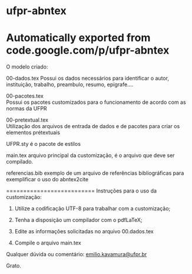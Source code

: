 # ufpr-abntex
Automatically exported from code.google.com/p/ufpr-abntex
==========================
O modelo criado:
 
 00-dados.tex 
   Possui os dados necessários para identificar o autor, instituição, trabalho, preambulo, resumo, epígrafe....
 
 00-pacotes.tex 	
   Possui os pacotes customizados para o funcionamento de acordo com as normas da UFPR
   
 00-pretextual.tex 	
   Utilização dos arquivos de entrada de dados e de pacotes para criar os elementos prétextuais

 UFPR.sty 	é o pacote de estilos
	
 main.tex 	arquivo principal da customização, é o arquivo que deve ser compilado.
 
 referencias.bib exemplo de um arquivo de referências bibliográficas para exemplificar o uso do abntex2cite

==========================
Instruções para o uso da customização:

1) Utilize a codificação UTF-8 para trabalhar com a customização;

2) Tenha a disposição um compilador com o pdfLaTeX;

3) Edite as informações solicitadas no arquivo 00.dados.tex

4) Compile o arquivo main.tex 

Qualquer dúvida ou comentário:  emilio.kavamura@ufpr.br

Grato.
